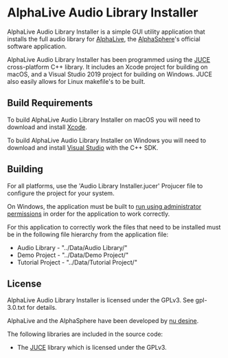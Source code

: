 # AlphaLive Audio Library Installer #

AlphaLive Audio Library Installer is a simple GUI utility application that installs the full audio library for [AlphaLive](http://www.alphasphere.com/alphalive/), the [AlphaSphere](http://www.alphasphere.com/)'s official software application.

AlphaLive Audio Library Installer has been programmed using the [JUCE](https://juce.com) cross-platform C++ library. It includes an Xcode project for building on macOS, and a Visual Studio 2019 project for building on Windows. JUCE also easily allows for Linux makefile's to be built.

## Build Requirements ##

To build AlphaLive Audio Library Installer on macOS you will need to download and install [Xcode](https://developer.apple.com/xcode/).

To build AlphaLive Audio Library Installer on Windows you will need to download and install [Visual Studio](https://visualstudio.microsoft.com/downloads/) with the C++ SDK.

## Building ##

For all platforms, use the 'Audio Library Installer.jucer' Projucer file to configure the project for your system.

On Windows, the application must be built to [run using administrator permissions](https://docs.microsoft.com/en-us/cpp/build/reference/manifestuac-embeds-uac-information-in-manifest?view=msvc-160) in order for the application to work correctly.

For this application to correctly work the files that need to be installed must be in the following file hierarchy from the application file:

+  Audio Library - "../Data/Audio Library/"
+  Demo Project - "../Data/Demo Project/"
+  Tutorial Project - "../Data/Tutorial Project/"

## License ##

AlphaLive Audio Library Installer is licensed under the GPLv3. See gpl-3.0.txt for details.

AlphaLive and the AlphaSphere have been developed by [nu desine](https://www.watershed.co.uk/studio/residents/nu-desine).

The following libraries are included in the source code:

+  The [JUCE](https://juce.com) library which is licensed under the GPLv3. 


